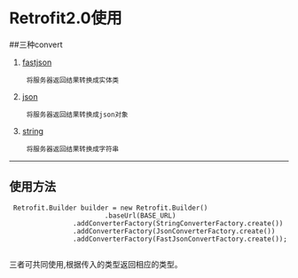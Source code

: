 # Retrofit2.0使用

##三种convert

1. [fastjson](https://github.com/iloveaman/Retrofit2.0/tree/master/app/src/main/java/xb/com/retrofit/convert/fastjson)

		将服务器返回结果转换成实体类
2. [json](https://github.com/iloveaman/Retrofit2.0/tree/master/app/src/main/java/xb/com/retrofit/convert/json) 

		将服务器返回结果转换成json对象
3. [string](https://github.com/iloveaman/Retrofit2.0/tree/master/app/src/main/java/xb/com/retrofit/convert/string) 
			
		将服务器返回结果转换成字符串


-------------------

## 使用方法

```
 Retrofit.Builder builder = new Retrofit.Builder()
                        .baseUrl(BASE_URL)
				.addConverterFactory(StringConverterFactory.create())
				.addConverterFactory(JsonConverterFactory.create())
				.addConverterFactory(FastJsonConvertFactory.create());
						
```
三者可共同使用,根据传入的类型返回相应的类型。
